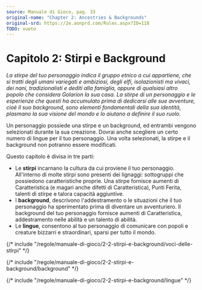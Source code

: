 ```yaml
---
source: Manuale di Gioco, pag. 33
original-name: "Chapter 2: Ancestries & Backgrounds"
original-srd: https://2e.aonprd.com/Rules.aspx?ID=118
TODO: vuoto
---
```


# Capitolo 2: Stirpi e Background

_La stirpe del tuo personaggio indica il gruppo etnico a cui appartiene, che si
tratti degli umani variegati e ambiziosi, degli elfi, isolazionisti ma vivaci,
dei nani, tradizionalisti e dediti alla famiglia, oppure di qualsiasi altro
popolo che considera Golarion la sua casa. La stirpe di un personaggio e le
esperienze che questi ha accumulato prima di dedicarsi alle sue avventure, cioè
il suo background, sono elementi fondamentali della sua identità, plasmano la
sua visione del mondo e lo aiutano a definire il suo ruolo._

Un personaggio possiede una stirpe e un background, ed entrambi vengono
selezionati durante la sua creazione. Dovrai anche scegliere un certo numero di
lingue per il tuo personaggio. Una volta selezionati, la stirpe e il background
non potranno essere modificati.

Questo capitolo è divisa in tre parti:

- Le **stirpi** incarnano la cultura da cui proviene il tuo personaggio.
  All'interno di molte stirpi sono presenti dei lignaggi: sottogruppi che
  possiedono caratteristiche proprie. Una stirpe fornisce aumenti di
  Caratteristica (e magari anche difetti di Caratteristica), Punti Ferita,
  talenti di stirpe e talora capacità aggiuntive.
- I **background**, descrivono l'addestramento o le situazioni che il tuo
  personaggio ha sperimentato prima di diventare un avventuriero. Il background
  del tuo personaggio fornisce aumenti di Caratteristica, addestramento nelle
  abilità e un talento di abilità.
- Le **lingue**, consentono al tuo personaggio di comunicare con popoli e
  creature bizzarri e straordinari, sparsi per tutto il mondo.

{/* include "/regole/manuale-di-gioco/2-2-stirpi-e-background/voci-delle-stirpi" */}

{/* include "/regole/manuale-di-gioco/2-2-stirpi-e-background/background" */}

{/* include "/regole/manuale-di-gioco/2-2-stirpi-e-background/lingue" */}
